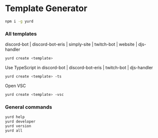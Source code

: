 # Template Generator

```bash
npm i -g yurd
```

### All templates

discord-bot |
discord-bot-eris |
simply-site |
twitch-bot |
website |
djs-handler


```bash
yurd create <template>
```

Use TypeScript in discord-bot | discord-bot-eris | twitch-bot | djs-handler
```bash
yurd create <template> -ts 
```

Open VSC

```bash
yurd create <template> -vsc 
```

### General commands  

```bash
yurd help
yurd developer
yurd version
yurd all
```